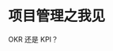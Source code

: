 # 项目管理之我见

<!--
ID: 49339dc1-d064-4a38-a165-8acfb7e2ed96
Status: draft
Date: 2018-12-09T20:22:00
Modified: 2020-05-16T11:06:32
wp_id: 371
-->

OKR 还是 KPI？